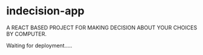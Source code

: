 # indecision-app

A REACT BASED PROJECT FOR MAKING DECISION ABOUT YOUR CHOICES BY COMPUTER.

Waiting for deployment.....
